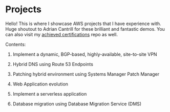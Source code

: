 # Projects
Hello! This is where I showcase AWS projects that I have experience with. Huge shoutout to Adrian Cantrill for these brilliant and fantastic demos. You can also visit my [achieved certifications](https://github.com/jmrocampo/certifications) repo as well.  

Contents:  

1. Implement a dynamic, BGP-based, highly-available, site-to-site VPN  

2. Hybrid DNS using Route 53 Endpoints  

3. Patching hybrid environment using Systems Manager Patch Manager  

4. Web Application evolution  

5. Implement a serverless application  

6. Database migration using Database Migration Service (DMS)  
